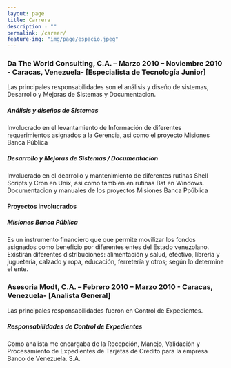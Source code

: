 ```yaml
---
layout: page
title: Carrera
description : ""
permalink: /career/
feature-img: "img/page/espacio.jpeg"
---
```


### Da The World Consulting, C.A. – Marzo 2010 – Noviembre 2010 - Caracas, Venezuela- [Especialista de Tecnología Junior]

Las principales responsabilidades son el análisis y diseño de sistemas, Desarrollo y Mejoras de Sistemas y Documentacion.

##### Análisis y diseños de Sistemas
Involucrado en el levantamiento de Información de diferentes requerimientos asignados 
a la Gerencia, asi como el proyecto Misiones Banca Pública

##### Desarrollo y Mejoras de Sistemas / Documentacion
Involucrado en el dearrollo y mantenimiento de diferentes rutinas Shell Scripts y Cron en Unix, 
asi como tambien en rutinas Bat en Windows.
Documentacion y manuales de los proyectos Misiones Banca Ppública

#### Proyectos involucrados

##### Misiones Banca Pública
Es un instrumento financiero que que permite movilizar los fondos asignados como beneficio por diferentes entes del Estado venezolano. 
Existirán diferentes distribuciones: alimentación y salud, efectivo, librería y juguetería, calzado y ropa, educación, ferretería y otros; 
según lo determine el ente.

### Asesoria Modt, C.A. – Febrero 2010 – Marzo 2010 - Caracas, Venezuela- [Analista General]

Las principales responsabilidades fueron en Control de Expedientes.

##### Responsabilidades de Control de Expedientes
Como analista me encargaba de la Recepción, Manejo, Validación y Procesamiento de Expedientes de 
Tarjetas de Crédito para la empresa Banco de Venezuela. S.A.